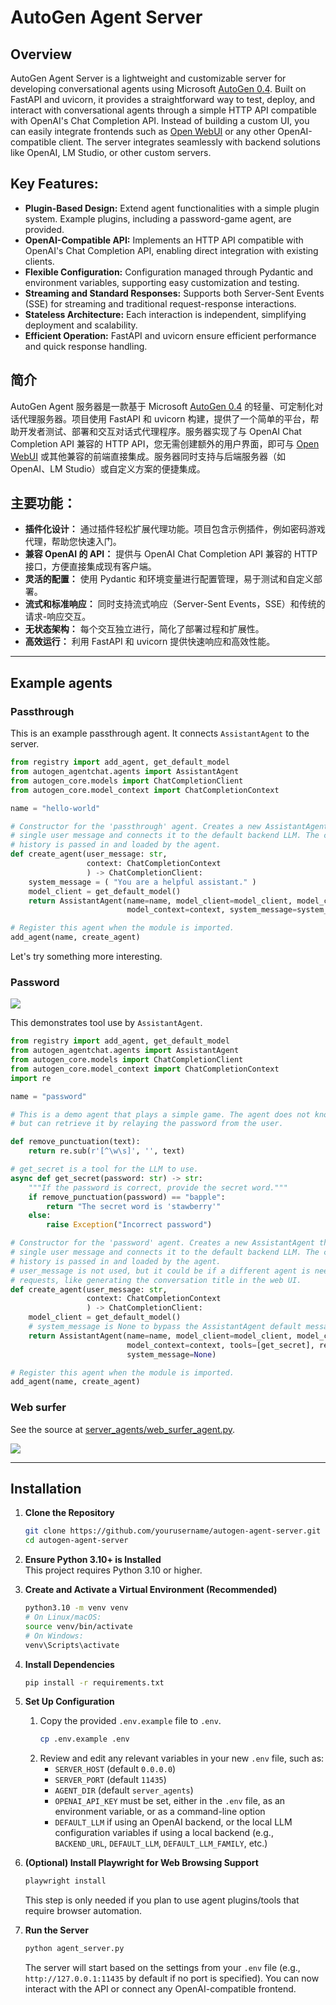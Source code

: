 # AutoGen Agent Server

## Overview
AutoGen Agent Server is a lightweight and customizable server for developing conversational agents using Microsoft [AutoGen 0.4](https://github.com/microsoft/autogen). Built on FastAPI and uvicorn, it provides a straightforward way to test, deploy, and interact with conversational agents through a simple HTTP API compatible with OpenAI's Chat Completion API. Instead of building a custom UI, you can easily integrate frontends such as [Open WebUI](https://github.com/open-webui/open-webui) or any other OpenAI-compatible client. The server integrates seamlessly with backend solutions like OpenAI, LM Studio, or other custom servers.

## Key Features:
- **Plugin-Based Design:** Extend agent functionalities with a simple plugin system. Example plugins, including a password-game agent, are provided.
- **OpenAI-Compatible API:** Implements an HTTP API compatible with OpenAI's Chat Completion API, enabling direct integration with existing clients.
- **Flexible Configuration:** Configuration managed through Pydantic and environment variables, supporting easy customization and testing.
- **Streaming and Standard Responses:** Supports both Server-Sent Events (SSE) for streaming and traditional request-response interactions.
- **Stateless Architecture:** Each interaction is independent, simplifying deployment and scalability.
- **Efficient Operation:** FastAPI and uvicorn ensure efficient performance and quick response handling.

## 简介
AutoGen Agent 服务器是一款基于 Microsoft [AutoGen 0.4](https://github.com/microsoft/autogen) 的轻量、可定制化对话代理服务器。项目使用 FastAPI 和 uvicorn 构建，提供了一个简单的平台，帮助开发者测试、部署和交互对话式代理程序。服务器实现了与 OpenAI Chat Completion API 兼容的 HTTP API，您无需创建额外的用户界面，即可与 [Open WebUI](https://github.com/open-webui/open-webui) 或其他兼容的前端直接集成。服务器同时支持与后端服务器（如 OpenAI、LM Studio）或自定义方案的便捷集成。

## 主要功能：
- **插件化设计：** 通过插件轻松扩展代理功能。项目包含示例插件，例如密码游戏代理，帮助您快速入门。
- **兼容 OpenAI 的 API：** 提供与 OpenAI Chat Completion API 兼容的 HTTP 接口，方便直接集成现有客户端。
- **灵活的配置：** 使用 Pydantic 和环境变量进行配置管理，易于测试和自定义部署。
- **流式和标准响应：** 同时支持流式响应（Server-Sent Events，SSE）和传统的请求-响应交互。
- **无状态架构：** 每个交互独立进行，简化了部署过程和扩展性。
- **高效运行：** 利用 FastAPI 和 uvicorn 提供快速响应和高效性能。

---

## Example agents

### Passthrough
This is an example passthrough agent. It connects `AssistantAgent` to the server.
```python
from registry import add_agent, get_default_model
from autogen_agentchat.agents import AssistantAgent
from autogen_core.models import ChatCompletionClient
from autogen_core.model_context import ChatCompletionContext

name = "hello-world"

# Constructor for the 'passthrough' agent. Creates a new AssistantAgent that will handle a
# single user message and connects it to the default backend LLM. The complete conversation
# history is passed in and loaded by the agent.
def create_agent(user_message: str,
                 context: ChatCompletionContext
                 ) -> ChatCompletionClient:
    system_message = ( "You are a helpful assistant." )
    model_client = get_default_model()
    return AssistantAgent(name=name, model_client=model_client, model_client_stream=True,
                          model_context=context, system_message=system_message)

# Register this agent when the module is imported.
add_agent(name, create_agent)
```

Let's try something more interesting.

### Password
![](https://raw.githubusercontent.com/wronkiew/autogen-agent-server/refs/heads/main/.github/images/password_agent_demo.gif)

This demonstrates tool use by `AssistantAgent`.

```python
from registry import add_agent, get_default_model
from autogen_agentchat.agents import AssistantAgent
from autogen_core.models import ChatCompletionClient
from autogen_core.model_context import ChatCompletionContext
import re

name = "password"

# This is a demo agent that plays a simple game. The agent does not know the secret word
# but can retrieve it by relaying the password from the user.

def remove_punctuation(text):
    return re.sub(r'[^\w\s]', '', text)

# get_secret is a tool for the LLM to use.
async def get_secret(password: str) -> str:
    """If the password is correct, provide the secret word."""
    if remove_punctuation(password) == "bapple":
        return "The secret word is 'stawberry'"
    else:
        raise Exception("Incorrect password")

# Constructor for the 'password' agent. Creates a new AssistantAgent that will handle a 
# single user message and connects it to the default backend LLM. The complete conversation
# history is passed in and loaded by the agent.
# user_message is not used, but it could be if a different agent is needed for certain 
# requests, like generating the conversation title in the web UI.
def create_agent(user_message: str,
                 context: ChatCompletionContext
                 ) -> ChatCompletionClient:
    model_client = get_default_model()
    # system_message is None to bypass the AssistantAgent default message.
    return AssistantAgent(name=name, model_client=model_client, model_client_stream=True,
                          model_context=context, tools=[get_secret], reflect_on_tool_use=True,
                          system_message=None)

# Register this agent when the module is imported.
add_agent(name, create_agent)
```

### Web surfer
See the source at [server_agents/web_surfer_agent.py](./server_agents/web_surfer_agent.py).

![](https://raw.githubusercontent.com/wronkiew/autogen-agent-server/refs/heads/main/.github/images/web_surfer_agent_demo.gif)

---

## Installation

1. **Clone the Repository**  
   ```bash
   git clone https://github.com/yourusername/autogen-agent-server.git
   cd autogen-agent-server
   ```

2. **Ensure Python 3.10+ is Installed**  
   This project requires Python 3.10 or higher.

3. **Create and Activate a Virtual Environment (Recommended)**  
   ```bash
   python3.10 -m venv venv
   # On Linux/macOS:
   source venv/bin/activate
   # On Windows:
   venv\Scripts\activate
   ```

4. **Install Dependencies**  
   ```bash
   pip install -r requirements.txt
   ```

5. **Set Up Configuration**  
   1. Copy the provided `.env.example` file to `.env`.
      ```bash
      cp .env.example .env
      ```
   2. Review and edit any relevant variables in your new `.env` file, such as:
      - `SERVER_HOST` (default `0.0.0.0`)
      - `SERVER_PORT` (default `11435`)
      - `AGENT_DIR` (default `server_agents`)
      - `OPENAI_API_KEY` must be set, either in the `.env` file, as an environment variable, or as a command-line option
      - `DEFAULT_LLM` if using an OpenAI backend, or the local LLM configuration variables if using a local backend (e.g., `BACKEND_URL`, `DEFAULT_LLM`, `DEFAULT_LLM_FAMILY`, etc.)

6. **(Optional) Install Playwright for Web Browsing Support**  
   ```bash
   playwright install
   ```
   This step is only needed if you plan to use agent plugins/tools that require browser automation.

7. **Run the Server**  
   ```bash
   python agent_server.py
   ```
   The server will start based on the settings from your `.env` file (e.g., `http://127.0.0.1:11435` by default if no port is specified). You can now interact with the API or connect any OpenAI-compatible frontend.